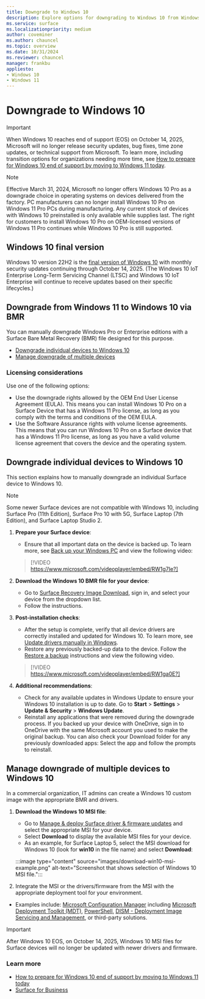 ```yaml
---
title: Downgrade to Windows 10
description: Explore options for downgrading to Windows 10 from Windows 11, including manual and bulk methods, and licensing considerations for commercial customers. 
ms.service: surface
ms.localizationpriority: medium
author: coveminer
ms.author: chauncel
ms.topic: overview
ms.date: 10/31/2024
ms.reviewer: chauncel
manager: frankbu
appliesto:
- Windows 10
- Windows 11
---
```


# Downgrade to Windows 10

> [!IMPORTANT]
> When Windows 10 reaches end of support (EOS) on October 14, 2025, Microsoft will no longer release security updates, bug fixes, time zone updates, or technical support from Microsoft. To learn more, including transition options for organizations needing more time, see [How to prepare for Windows 10 end of support by moving to Windows 11 today](https://blogs.windows.com/windowsexperience/2024/10/31/how-to-prepare-for-windows-10-end-of-support-by-moving-to-windows-11-today/).

> [!NOTE]
> Effective March 31, 2024, Microsoft no longer offers Windows 10 Pro as a downgrade choice in operating systems on devices delivered from the factory. PC manufacturers can no longer install Windows 10 Pro on Windows 11 Pro PCs during manufacturing. Any current stock of devices with Windows 10 preinstalled is only available while supplies last. The right for customers to install Windows 10 Pro on OEM-licensed versions of Windows 11 Pro continues while Windows 10 Pro is still supported.

## Windows 10 final version

Windows 10 version 22H2 is the [final version of Windows 10](/windows/release-health/release-information) with monthly security updates continuing through October 14, 2025. (The Windows 10 IoT Enterprise Long-Term Servicing Channel (LTSC) and Windows 10 IoT Enterprise will continue to receive updates based on their specific lifecycles.)

## Downgrade from Windows 11 to Windows 10 via BMR

You can manually downgrade Windows Pro or Enterprise editions with a Surface Bare Metal Recovery (BMR) file designed for this purpose.

- [Downgrade individual devices to Windows 10](#downgrade-individual-devices-to-windows-10)
- [Manage downgrade of multiple devices](#manage-downgrade-of-multiple-devices-to-windows-10)

### Licensing considerations

Use one of the following options:

- Use the downgrade rights allowed by the OEM End User License Agreement (EULA). This means you can install Windows 10 Pro on a Surface Device that has a Windows 11 Pro license, as long as you comply with the terms and conditions of the OEM EULA.
- Use the Software Assurance rights with volume license agreements. This means that you can run Windows 10 Pro on a Surface device that has a Windows 11 Pro license, as long as you have a valid volume license agreement that covers the device and the operating system.

## Downgrade individual devices to Windows 10

This section explains how to manually downgrade an individual Surface device to Windows 10.

> [!NOTE]
> Some newer Surface devices are not compatible with Windows 10, including Surface Pro (11th Edition), Surface Pro 10 with 5G, Surface Laptop (7th Edition), and Surface Laptop Studio 2.

1. **Prepare your Surface device**:
   - Ensure that all important data on the device is backed up. To learn more, see [Back up your Windows PC](https://support.microsoft.com/windows/back-up-your-windows-pc-87a81f8a-78fa-456e-b521-ac0560e32338#ID0EBF=Windows_11) and view the following video:

   > [!VIDEO https://www.microsoft.com/videoplayer/embed/RW1g7Ie?]

2. **Download the Windows 10 BMR file for your device**:
   - Go to [Surface Recovery Image Download](https://support.microsoft.com/surface-recovery-image), sign in, and select your device from the dropdown list.
   - Follow the instructions.

5. **Post-installation checks**:
   - After the setup is complete, verify that all device drivers are correctly installed and updated for Windows 10. To learn more, see [Update drivers manually in Windows](https://support.microsoft.com/windows/update-drivers-manually-in-windows-ec62f46c-ff14-c91d-eead-d7126dc1f7b6).
   - Restore any previously backed-up data to the device. Follow the [Restore a backup](https://support.microsoft.com/windows/back-up-your-windows-pc-87a81f8a-78fa-456e-b521-ac0560e32338#ID0EBF=Windows_10) instructions and view the following video.

   > [!VIDEO https://www.microsoft.com/videoplayer/embed/RW1ga0E?]

6. **Additional recommendations**:
   - Check for any available updates in Windows Update to ensure your Windows 10 installation is up to date. Go to **Start** > **Settings** > **Update & Security** > **Windows Update**.
   - Reinstall any applications that were removed during the downgrade process. If you backed up your device with OneDrive, sign in to OneDrive with the same Microsoft account you used to make the original backup. You can also check your Download folder for any previously downloaded apps: Select the app and follow the prompts to reinstall.

## Manage downgrade of multiple devices to Windows 10

In a commercial organization, IT admins can create a Windows 10 custom image with the appropriate BMR and drivers.

1. **Download the Windows 10 MSI file**:
   - Go to [Manage & deploy Surface driver & firmware updates](/surface/manage-surface-driver-and-firmware-updates#download-msi-files) and select the appropriate MSI for your device.
   - Select **Download** to display the available MSI files for your device.
   - As an example, for Surface Laptop 5, select the MSI download for Windows 10 (look for **win10** in the file name) and select **Download**:

   :::image type="content" source="images/download-win10-msi-example.png" alt-text="Screenshot that shows selection of Windows 10 MSI file.":::

2. Integrate the MSI or the drivers/firmware from the MSI with the appropriate deployment tool for your environment.

- Examples include: [Microsoft Configuration Manager](/mem/configmgr) including [Microsoft Deployment Toolkit (MDT)](/mem/configmgr/mdt/), [PowerShell](/powershell/), [DISM - Deployment Image Servicing and Management](/windows-hardware/manufacture/desktop/dism---deployment-image-servicing-and-management-technical-reference-for-windows), or third-party solutions.

> [!IMPORTANT]
> After Windows 10 EOS, on October 14, 2025, Windows 10 MSI files for Surface devices will no longer be updated with newer drivers and firmware.

### Learn more

- [How to prepare for Windows 10 end of support by moving to Windows 11 today](https://blogs.windows.com/windowsexperience/2024/10/31/how-to-prepare-for-windows-10-end-of-support-by-moving-to-windows-11-today/)
- [Surface for Business](https://www.microsoft.com/surface/business)
